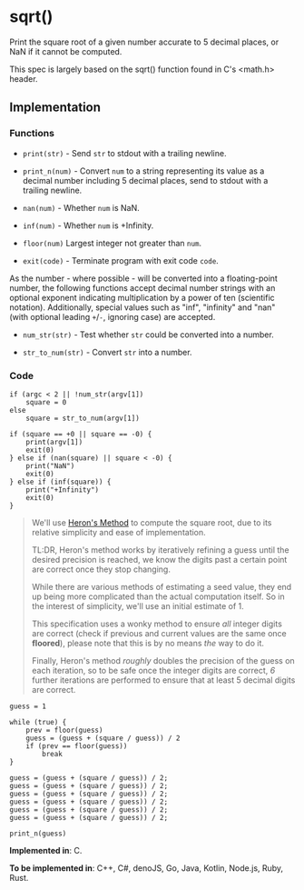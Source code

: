 # sqrt()

Print the square root of a given number accurate to 5 decimal places, or NaN if it cannot be computed.

This spec is largely based on the sqrt() function found in C's <math.h> header.

## Implementation

### Functions

- `print(str)` - Send `str` to stdout with a trailing newline.

- `print_n(num)` - Convert `num` to a string representing its value as a decimal number including 5 decimal places, send to stdout with a trailing newline.

- `nan(num)` - Whether `num` is NaN.

- `inf(num)` - Whether `num` is +Infinity.

- `floor(num)` Largest integer not greater than `num`.

- `exit(code)` - Terminate program with exit code `code`.

As the number - where possible - will be converted into a floating-point number, the following functions accept decimal number strings with an optional exponent indicating multiplication by a power of ten (scientific notation). Additionally, special values such as "inf", "infinity" and "nan" (with optional leading `+`/`-`, ignoring case) are accepted.

- `num_str(str)` - Test whether `str` could be converted into a number.

- `str_to_num(str)` - Convert `str` into a number.

### Code

```
if (argc < 2 || !num_str(argv[1])
    square = 0
else
    square = str_to_num(argv[1])

if (square == +0 || square == -0) {
    print(argv[1])
    exit(0)
} else if (nan(square) || square < -0) {
    print("NaN")
    exit(0)
} else if (inf(square)) {
    print("+Infinity")
    exit(0)
}
```

> We'll use [Heron's Method](https://en.wikipedia.org/wiki/Methods_of_computing_square_roots#Heron's_method) to compute the square root, due to its relative simplicity and ease of implementation.
>
> TL:DR, Heron's method works by iteratively refining a guess until the desired precision is reached, we know the digits past a certain point are correct once they stop changing.
>
> While there are various methods of estimating a seed value, they end up being more complicated than the actual computation itself. So in the interest of simplicity, we'll use an initial estimate of 1.
>
> This specification uses a wonky method to ensure *all* integer digits are correct (check if previous and current values are the same once **floored**), please note that this is by no means *the* way to do it.
>
> Finally, Heron's method *roughly* doubles the precision of the guess on each iteration, so to be safe once the integer digits are correct, *6* further iterations are performed to ensure that at least 5 decimal digits are correct.

```
guess = 1

while (true) {
    prev = floor(guess)
    guess = (guess + (square / guess)) / 2
    if (prev == floor(guess))
        break
}

guess = (guess + (square / guess)) / 2;
guess = (guess + (square / guess)) / 2;
guess = (guess + (square / guess)) / 2;
guess = (guess + (square / guess)) / 2;
guess = (guess + (square / guess)) / 2;
guess = (guess + (square / guess)) / 2;

print_n(guess)
```

**Implemented in**: C.

**To be implemented in**: C++, C#, denoJS, Go, Java, Kotlin, Node.js, Ruby, Rust.

